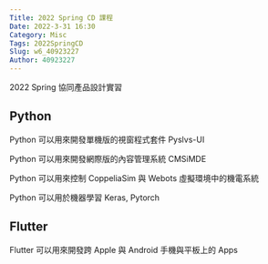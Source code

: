 ```yaml
---
Title: 2022 Spring CD 課程
Date: 2022-3-31 16:30
Category: Misc
Tags: 2022SpringCD
Slug: w6_40923227
Author: 40923227
---
```


2022 Spring 協同產品設計實習

Python
----
Python 可以用來開發單機版的視窗程式套件 Pyslvs-UI

Python 可以用來開發網際版的內容管理系統 CMSiMDE

Python 可以用來控制 CoppeliaSim 與 Webots 虛擬環境中的機電系統

Python 可以用於機器學習 Keras, Pytorch


Flutter
----

Flutter 可以用來開發跨 Apple 與 Android 手機與平板上的 Apps

<!-- PELICAN_END_SUMMARY -->

